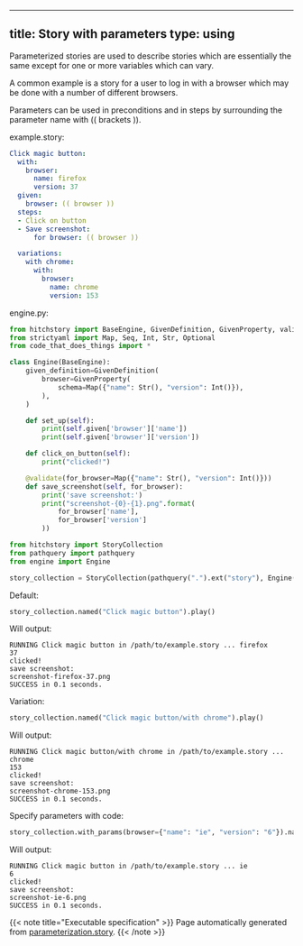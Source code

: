 
---
title: Story with parameters
type: using
---



Parameterized stories are used to describe stories
which are essentially the same except for one or more
variables which can vary.

A common example is a story for a user to log in with
a browser which may be done with a number of different
browsers.

Parameters can be used in preconditions and in steps
by surrounding the parameter name with (( brackets )).




example.story:

```yaml
Click magic button:
  with:
    browser:
      name: firefox
      version: 37
  given:
    browser: (( browser ))
  steps:
  - Click on button
  - Save screenshot:
      for browser: (( browser ))

  variations:
    with chrome:
      with:
        browser:
          name: chrome
          version: 153

```









engine.py:

```python
from hitchstory import BaseEngine, GivenDefinition, GivenProperty, validate
from strictyaml import Map, Seq, Int, Str, Optional
from code_that_does_things import *

class Engine(BaseEngine):
    given_definition=GivenDefinition(
        browser=GivenProperty(
            schema=Map({"name": Str(), "version": Int()}),
        ),
    )

    def set_up(self):
        print(self.given['browser']['name'])
        print(self.given['browser']['version'])

    def click_on_button(self):
        print("clicked!")

    @validate(for_browser=Map({"name": Str(), "version": Int()}))
    def save_screenshot(self, for_browser):
        print('save screenshot:')
        print("screenshot-{0}-{1}.png".format(
            for_browser['name'],
            for_browser['version']
        ))

```



```python
from hitchstory import StoryCollection
from pathquery import pathquery
from engine import Engine

story_collection = StoryCollection(pathquery(".").ext("story"), Engine())

```




Default:




```python
story_collection.named("Click magic button").play()

```

Will output:
```
RUNNING Click magic button in /path/to/example.story ... firefox
37
clicked!
save screenshot:
screenshot-firefox-37.png
SUCCESS in 0.1 seconds.
```






Variation:




```python
story_collection.named("Click magic button/with chrome").play()

```

Will output:
```
RUNNING Click magic button/with chrome in /path/to/example.story ... chrome
153
clicked!
save screenshot:
screenshot-chrome-153.png
SUCCESS in 0.1 seconds.
```






Specify parameters with code:




```python
story_collection.with_params(browser={"name": "ie", "version": "6"}).named("Click magic button").play()

```

Will output:
```
RUNNING Click magic button in /path/to/example.story ... ie
6
clicked!
save screenshot:
screenshot-ie-6.png
SUCCESS in 0.1 seconds.
```










{{< note title="Executable specification" >}}
Page automatically generated from <a href="https://github.com/hitchdev/hitchstory/blob/master/hitch/parameterization.story">parameterization.story</a>.
{{< /note >}}
